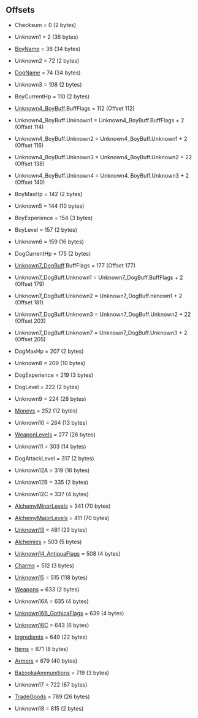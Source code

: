 ﻿## Offsets


* Checksum = 0 (2 bytes)

* Unknown1 = 2 (36 bytes)

* [BoyName](Items/CharacterName.md) = 38 (34 bytes)

* Unknown2 = 72 (2 bytes)

* [DogName](Items/CharacterName.md) = 74 (34 bytes)

* Unknown3 = 108 (2 bytes)

* BoyCurrentHp = 110 (2 bytes)

* [Unknown4_BoyBuff](Items/CharacterBuff.md).BuffFlags = 112 (Offset 112)
* Unknown4_BoyBuff.Unknown1 = Unknown4_BoyBuff.BuffFlags + 2 (Offset 114)
* Unknown4_BoyBuff.Unknown2 = Unknown4_BoyBuff.Unknown1 + 2 (Offset 116)
* Unknown4_BoyBuff.Unknown3 = Unknown4_BoyBuff.Unknown2 + 22 (Offset 138)
* Unknown4_BoyBuff.Unknown4 = Unknown4_BoyBuff.Unknown3 + 2 (Offset 140)

* BoyMaxHp = 142 (2 bytes)

* Unknown5 = 144 (10 bytes)

* BoyExperience = 154 (3 bytes)
* BoyLevel = 157 (2 bytes)

* Unknown6 = 159 (16 bytes)

* DogCurrentHp = 175 (2 bytes)

* [Unknown7_DogBuff](Items/CharacterBuff.md).BuffFlags = 177 (Offset 177)
* Unknown7_DogBuff.Unknown1 = Unknown7_DogBuff.BuffFlags + 2 (Offset 179)
* Unknown7_DogBuff.Unknown2 = Unknown7_DogBuff.nknown1 + 2 (Offset 181)
* Unknown7_DogBuff.Unknown3 = Unknown7_DogBuff.Unknown2 + 22 (Offset 203)
* Unknown7_DogBuff.Unknown7 = Unknown7_DogBuff.Unknown3 + 2 (Offset 205)

* DogMaxHp = 207 (2 bytes)

* Unknown8 = 209 (10 bytes)

* DogExperience = 219 (3 bytes)
* DogLevel = 222 (2 bytes)

* Unknown9 = 224 (28 bytes)

* [Moneys](Items/Moneys.md) = 252 (12 bytes)

* Unknown10 = 264 (13 bytes)

* [WeaponLevels](Items/WeaponLevels.md) = 277 (26 bytes)

* Unknown11 = 303 (14 bytes)

* DogAttackLevel = 317 (2 bytes)

* Unknown12A = 319 (16 bytes)
* Unknown12B = 335 (2 bytes)
* Unknown12C = 337 (4 bytes)

* [AlchemyMinorLevels](Items/AlchemyLevels.md) = 341 (70 bytes)
* [AlchemyMajorLevels](Items/AlchemyLevels.md) = 411 (70 bytes)

* [Unknown13](Items/Unknown13.md) = 481 (23 bytes)

* [Alchemies](Items/Alchemies.md) = 503 (5 bytes)

* [Unknown14_AntiquaFlags](Items/Enums/Unknown14_AntiquaFlags.md) = 508 (4 bytes) 

* [Charms](Items/Charms.md) = 512 (3 bytes)

* [Unknown15](Items/Unknown15.md) = 515 (118 bytes)

* [Weapons](Items/Weapons.md) = 633 (2 bytes)

* Unknown16A = 635 (4 bytes)
* [Unknown16B_GothicaFlags](Items/Enums/Unknown16_GothicaFlags.md) = 639 (4 bytes)
* [Unknown16C](Items/Unknown16C.md) = 643 (6 bytes)

* [Ingredients](Items/Ingredients.md) = 649 (22 bytes)
* [Items](Items/Items.md) = 671 (8 bytes)
* [Armors](Items/Armors.md) = 679 (40 bytes)
* [BazookaAmmunitions](Items/BazookaAmmunitions.md) = 719 (3 bytes)

* Unknown17 = 722 (67 bytes)

* [TradeGoods](Items/TradeGoods.md) = 789 (26 bytes)

* Unknown18 = 815 (2 bytes)